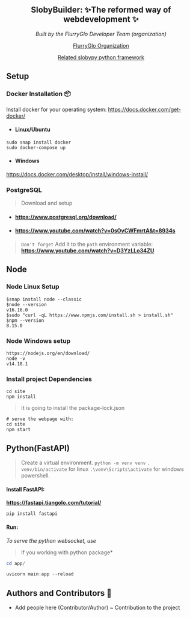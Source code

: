 <h2 align="center"><b>SlobyBuilder</b>: ✨The reformed way of webdevelopment ✨</h2>
<p align="center"><i>Built by the FlurryGlo Developer Team (organization)</i></p>
<p align="center"> 
  <a href="github.com/FlurryGlo"> FlurryGlo Organization </a>
</p>

 <p align="center"><a href="github.com/FlurryGlo/slobypy">Related slobypy python framework</a></p>


## Setup
### Docker Installation 📦

Install docker for your operating system: https://docs.docker.com/get-docker/
- #### Linux/Ubuntu
```
sudo snap install docker
sudo docker-compose up
```
- #### Windows
https://docs.docker.com/desktop/install/windows-install/
### PostgreSQL
> Download and setup
- #### https://www.postgresql.org/download/
- #### https://www.youtube.com/watch?v=0sOvCWFmrtA&t=8934s

> `Don't forget`
> Add it to the `path` environment variable: **https://www.youtube.com/watch?v=D3YzLLo34ZU**
## Node
### Node Linux Setup

```
$snap install node --classic
$node --version
v16.16.0
$sudo "curl -qL https://www.npmjs.com/install.sh > install.sh"
$npm --version
8.15.0
```
### Node Windows setup
```
https://nodejs.org/en/download/
node -v
v14.18.1
```
### Install project Dependencies
```
cd site
npm install
```
> It is going to install the package-lock.json
```
# serve the webpage with:
cd site
npm start
```
## Python(FastAPI)

> Create a virtual environment.
> `python -m venv venv`
> `. venv/bin/activate` for linux
> `.\venv\Scripts\activate` for windows powershell.

#### Install FastAPI:
**https://fastapi.tiangolo.com/tutorial/**
```
pip install fastapi
```
#### Run:
*To serve the python websocket, use*
> If you working with python package*

```powershell
cd app/

uvicorn main:app --reload
```

## Authors and Contributors 🤼

- Add people here (Contributor/Author) ~ Contribution to the project
